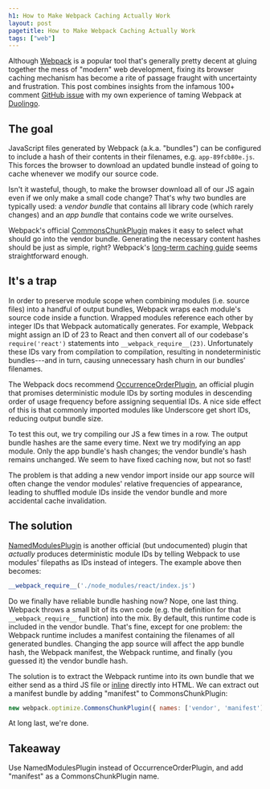```yaml
---
h1: How to Make Webpack Caching Actually Work
layout: post
pagetitle: How to Make Webpack Caching Actually Work
tags: ["web"]
---
```

Although [Webpack](https://webpack.github.io/) is a popular tool that's generally pretty decent at gluing together the mess of "modern" web development, fixing its browser caching mechanism has become a rite of passage fraught with uncertainty and frustration. This post combines insights from the infamous 100+ comment [GitHub issue](https://github.com/webpack/webpack/issues/1315) with my own experience of taming Webpack at [Duolingo](https://www.duolingo.com/).

## The goal

JavaScript files generated by Webpack (a.k.a. "bundles") can be configured to include a hash of their contents in their filenames, e.g. `app-89fcb80e.js`. This forces the browser to download an updated bundle instead of going to cache whenever we modify our source code.

Isn't it wasteful, though, to make the browser download all of our JS again even if we only make a small code change? That's why two bundles are typically used: a *vendor bundle* that contains all library code (which rarely changes) and an *app bundle* that contains code we write ourselves.

Webpack's official [CommonsChunkPlugin](https://webpack.github.io/docs/list-of-plugins.html#commonschunkplugin) makes it easy to select what should go into the vendor bundle. Generating the necessary content hashes should be just as simple, right? Webpack's [long-term caching guide](https://webpack.github.io/docs/long-term-caching.html) seems straightforward enough.

## It's a trap

In order to preserve module scope when combining modules (i.e. source files) into a handful of output bundles, Webpack wraps each module's source code inside a function. Wrapped modules reference each other by integer IDs that Webpack automatically generates. For example, Webpack might assign an ID of 23 to React and then convert all of our codebase's `require('react')` statements into `__webpack_require__(23)`. Unfortunately these IDs vary from compilation to compilation, resulting in nondeterministic bundles---and in turn, causing unnecessary hash churn in our bundles' filenames.

The Webpack docs recommend [OccurrenceOrderPlugin](https://webpack.github.io/docs/list-of-plugins.html#occurrenceorderplugin), an official plugin that promises deterministic module IDs by sorting modules in descending order of usage frequency before assigning sequential IDs. A nice side effect of this is that commonly imported modules like Underscore get short IDs, reducing output bundle size.

To test this out, we try compiling our JS a few times in a row. The output bundle hashes are the same every time. Next we try modifying an app module. Only the app bundle's hash changes; the vendor bundle's hash remains unchanged. We seem to have fixed caching now, but not so fast!

The problem is that adding a new vendor import inside our app source will often change the vendor modules' relative frequencies of appearance, leading to shuffled module IDs inside the vendor bundle and more accidental cache invalidation.

## The solution

[NamedModulesPlugin](https://webpack.github.io/docs/changelog.html#1-10) is another official (but undocumented) plugin that *actually* produces deterministic module IDs by telling Webpack to use modules' filepaths as IDs instead of integers. The example above then becomes:

```js
__webpack_require__('./node_modules/react/index.js')
```

Do we finally have reliable bundle hashing now? Nope, one last thing. Webpack throws a small bit of its own code (e.g. the definition for that `__webpack_require__` function) into the mix. By default, this runtime code is included in the vendor bundle. That's fine, except for one problem: the Webpack runtime includes a manifest containing the filenames of all generated bundles. Changing the app source will affect the app bundle hash, the Webpack manifest, the Webpack runtime, and finally (you guessed it) the vendor bundle hash.

The solution is to extract the Webpack runtime into its own bundle that we either send as a third JS file or [inline](https://github.com/ampedandwired/html-webpack-plugin) directly into HTML. We can extract out a manifest bundle by adding "manifest" to CommonsChunkPlugin:

```js
new webpack.optimize.CommonsChunkPlugin({ names: ['vendor', 'manifest'] })
```

At long last, we're done.

## Takeaway

Use NamedModulesPlugin instead of OccurrenceOrderPlugin, and add "manifest" as a CommonsChunkPlugin name.
